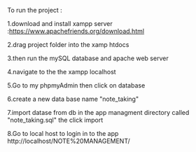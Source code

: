 To run the project :

1.download and install xampp server :https://www.apachefriends.org/download.html

2.drag project folder into the xamp htdocs

3.then run the mySQL database and apache web server 

4.navigate to the the xampp localhost 

5.Go to my phpmyAdmin then click on database 

6.create a new data base name "note_taking"

7.import datase from db in the app managment directory called "note_taking.sql"
the click import 

8.Go to local host to login in to the app http://localhost/NOTE%20MANAGEMENT/

